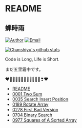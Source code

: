 # README

## 蝉時雨

[![Author](https://img.shields.io/badge/author-chanshiyucx-blue.svg?style=flat-square)](https://chanshiyu.com) [![Email](https://img.shields.io/badge/Email%20me-me@chanshiyu.com-green.svg?style=flat-square)](http://mail.qq.com/cgi-bin/qm_share?t=qm_mailme&email=tNnR9Nfc1drH3N3NwZrX29k)

[![Chanshiyu's github stats](https://github-readme-stats.vercel.app/api?username=chanshiyucx)](https://github.com/anuraghazra/github-readme-stats)

Code is Long, Life is Short.

まだ五里霧中です。

❤️💛💚💙💜💕💞💓💗💖💘💝❣❤

- [README](README.md)
- [0001 Two Sum](0001-Two-Sum.md)
- [0035 Search Insert Position](0035-Search-Insert-Position)
- [0189 Rotate Array](0189-Rotate-Array.md)
- [0278 First Bad Version](0278-First-Bad-Version.md)
- [0704 Binary Search](0704-Binary-Search.md)
- [0977 Squares of A Sorted Array](0977-Squares-of-A-Sorted-Array.md)
